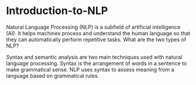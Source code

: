 # Introduction-to-NLP

Natural Language Processing (NLP) is a subfield of artificial intelligence (AI). It helps machines process and understand the human language so that they can automatically perform repetitive tasks. 
What are the two types of NLP?


Syntax and semantic analysis are two main techniques used with natural language processing. Syntax is the arrangement of words in a sentence to make grammatical sense. NLP uses syntax to assess meaning from a language based on grammatical rules.
